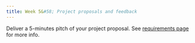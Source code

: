 ```yaml
---
title: Week 5&#58; Project proposals and feedback
---
```


Deliver a 5-minutes pitch of your project proposal. See [requirements page](/reqs.html#topic-presentation-22) for more info.